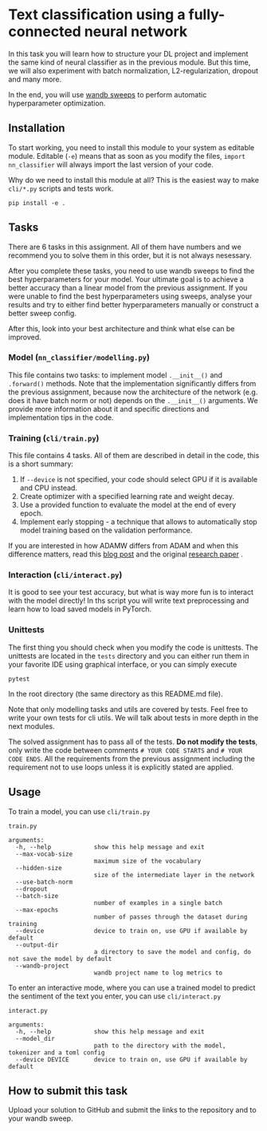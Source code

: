 # Text classification using a fully-connected neural network

In this task you will learn how to structure your DL project and implement the same kind
of neural classifier as in the previous module.
But this time, we will also experiment with batch normalization, L2-regularization, dropout
and many more.

In the end, you will use [wandb sweeps](https://docs.wandb.com/sweeps) to perform
automatic hyperparameter optimization.

## Installation

To start working, you need to install this module to your system as editable module.
Editable (`-e`) means that as soon as you modify the files, `import nn_classifier`
will always import the last version of your code.

Why do we need to install this module at all? This is the easiest way to make `cli/*.py`
scripts and tests work.

```
pip install -e .
```

## Tasks

There are 6 tasks in this assignment.
All of them have numbers and we recommend you to solve them in this order,
but it is not always nesessary.

After you complete these tasks, you need to use wandb sweeps to find
the best hyperparameters for your model.
Your ultimate goal is to achieve a better accuracy than
a linear model from the previous assignment.
If you were unable to find the best hyperparameters using sweeps, analyse your results
and try to either find better hyperparameters manually or construct a better sweep config.

After this, look into your best architecture and think what else can be improved.

### Model (`nn_classifier/modelling.py`)

This file contains two tasks: to implement model `.__init__()` and `.forward()` methods.
Note that the implementation significantly differs from the previous assignment,
because now the architecture of the network (e.g. does it have batch norm or not)
depends on the `.__init__()` arguments.
We provide more information about it and specific directions and implementation tips in the
code.

### Training (`cli/train.py`)

This file contains 4 tasks. All of them are described in detail in the code,
this is a short summary:

1. If `--device` is not specified, your code should select
GPU if it is available and CPU instead.
1. Create optimizer with a specified learning rate and weight decay.
1. Use a provided function to evaluate the model at the end of every epoch.
1. Implement early stopping - a technique that allows to automatically stop model
   training based on the validation performance.

If you are interested in how ADAMW differs from ADAM and when this difference matters,
read this
[blog post](https://towardsdatascience.com/why-adamw-matters-736223f31b5d)
and the original
[research paper](https://arxiv.org/abs/1711.05101)
.

### Interaction (`cli/interact.py`)

It is good to see your test accuracy, but what is way more fun is to interact with the
model directly! In ths script you will write text preprocessing and learn how to load
saved models in PyTorch.

### Unittests

The first thing you should check when you modify the code is unittests.
The unittests are located in the `tests` directory and you can either run them in your
favorite IDE using graphical interface, or you can simply execute

```
pytest
```

In the root directory (the same directory as this README.md file).

Note that only modelling tasks and utils are covered by tests.
Feel free to write your own tests for cli utils.
We will talk about tests in more depth in the next modules.

The solved assignment has to pass all of the tests. **Do not modify the tests**,
only write the code between comments `# YOUR CODE STARTS` and `# YOUR CODE ENDS`.
All the requirements from the previous assignment including the requirement not to use loops 
unless it is explicitly stated are applied.

## Usage

To train a model, you can use `cli/train.py`

```
train.py

arguments:
  -h, --help            show this help message and exit
  --max-vocab-size
                        maximum size of the vocabulary
  --hidden-size
                        size of the intermediate layer in the network
  --use-batch-norm
  --dropout
  --batch-size
                        number of examples in a single batch
  --max-epochs
                        number of passes through the dataset during training
  --device              device to train on, use GPU if available by default
  --output-dir
                        a directory to save the model and config, do not save the model by default
  --wandb-project
                        wandb project name to log metrics to
```

To enter an interactive mode, where you can use a trained model to
predict the sentiment of the text you enter, you can use `cli/interact.py`

```
interact.py

arguments:
  -h, --help            show this help message and exit
  --model_dir
                        path to the directory with the model, tokenizer and a toml config
  --device DEVICE       device to train on, use GPU if available by default

```

## How to submit this task

Upload your solution to GitHub and submit the links to the repository
and to your wandb sweep.
